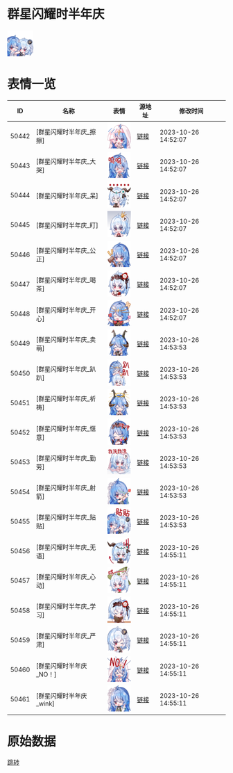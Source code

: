 # 群星闪耀时半年庆

<img src="./cover.png" height="60" alt="cover" />

# 表情一览

|ID|名称|表情|源地址|修改时间|
|----|----|----|----|----|
|50442|[群星闪耀时半年庆_擦擦]|<img src="./pic/050442_%5B群星闪耀时半年庆_擦擦%5D.png" height="60" alt="擦擦"/>|[链接](https://i0.hdslb.com/bfs/emote/f332913286c5fa796c709cb69a3fa0806b5193fc.png)|2023-10-26 14:52:07|
|50443|[群星闪耀时半年庆_大哭]|<img src="./pic/050443_%5B群星闪耀时半年庆_大哭%5D.png" height="60" alt="大哭"/>|[链接](https://i0.hdslb.com/bfs/emote/20fba9950495eb44de6f8b73618b541612be5836.png)|2023-10-26 14:52:07|
|50444|[群星闪耀时半年庆_呆]|<img src="./pic/050444_%5B群星闪耀时半年庆_呆%5D.png" height="60" alt="呆"/>|[链接](https://i0.hdslb.com/bfs/emote/3d6c87b835d20fe686904a888eddfa4dd736e7f8.png)|2023-10-26 14:52:07|
|50445|[群星闪耀时半年庆_盯]|<img src="./pic/050445_%5B群星闪耀时半年庆_盯%5D.png" height="60" alt="盯"/>|[链接](https://i0.hdslb.com/bfs/emote/bba62510cd1a7ef0bbaf26621fe66e99ecd4f5c6.png)|2023-10-26 14:52:07|
|50446|[群星闪耀时半年庆_公正]|<img src="./pic/050446_%5B群星闪耀时半年庆_公正%5D.png" height="60" alt="公正"/>|[链接](https://i0.hdslb.com/bfs/emote/0616405b2940ab5c9409ba1ef0d861af462a467a.png)|2023-10-26 14:52:07|
|50447|[群星闪耀时半年庆_喝茶]|<img src="./pic/050447_%5B群星闪耀时半年庆_喝茶%5D.png" height="60" alt="喝茶"/>|[链接](https://i0.hdslb.com/bfs/emote/dff382b746edfa98ee2aa7318f60e654ff8bde2d.png)|2023-10-26 14:52:07|
|50448|[群星闪耀时半年庆_开心]|<img src="./pic/050448_%5B群星闪耀时半年庆_开心%5D.png" height="60" alt="开心"/>|[链接](https://i0.hdslb.com/bfs/emote/ce7b5bcd8a4079c242494b4cc5a48f693d65a2e4.png)|2023-10-26 14:52:07|
|50449|[群星闪耀时半年庆_卖萌]|<img src="./pic/050449_%5B群星闪耀时半年庆_卖萌%5D.png" height="60" alt="卖萌"/>|[链接](https://i0.hdslb.com/bfs/emote/5cac3b6f7f18d1ee0ea32d87984e112cdb0ab4e0.png)|2023-10-26 14:53:53|
|50450|[群星闪耀时半年庆_趴趴]|<img src="./pic/050450_%5B群星闪耀时半年庆_趴趴%5D.png" height="60" alt="趴趴"/>|[链接](https://i0.hdslb.com/bfs/emote/061aedfd9a65275d1982d37461912bac30b08604.png)|2023-10-26 14:53:53|
|50451|[群星闪耀时半年庆_祈祷]|<img src="./pic/050451_%5B群星闪耀时半年庆_祈祷%5D.png" height="60" alt="祈祷"/>|[链接](https://i0.hdslb.com/bfs/emote/fbc0b9dc111faf9bf15f99c60ae043ad4d3225e4.png)|2023-10-26 14:53:53|
|50452|[群星闪耀时半年庆_惬意]|<img src="./pic/050452_%5B群星闪耀时半年庆_惬意%5D.png" height="60" alt="惬意"/>|[链接](https://i0.hdslb.com/bfs/emote/a04e2f4ef171a793ee059eff42f520b524590131.png)|2023-10-26 14:53:53|
|50453|[群星闪耀时半年庆_勤劳]|<img src="./pic/050453_%5B群星闪耀时半年庆_勤劳%5D.png" height="60" alt="勤劳"/>|[链接](https://i0.hdslb.com/bfs/emote/ad9045b48af8e0ad504d2558f2401f840241fd00.png)|2023-10-26 14:53:53|
|50454|[群星闪耀时半年庆_射箭]|<img src="./pic/050454_%5B群星闪耀时半年庆_射箭%5D.png" height="60" alt="射箭"/>|[链接](https://i0.hdslb.com/bfs/emote/ff7b1127375ab8b44ed7feef1d802dc81ef78c22.png)|2023-10-26 14:53:53|
|50455|[群星闪耀时半年庆_贴贴]|<img src="./pic/050455_%5B群星闪耀时半年庆_贴贴%5D.png" height="60" alt="贴贴"/>|[链接](https://i0.hdslb.com/bfs/emote/0bddb55af524954fb811c45c828a9aec7b5c8c5a.png)|2023-10-26 14:53:53|
|50456|[群星闪耀时半年庆_无语]|<img src="./pic/050456_%5B群星闪耀时半年庆_无语%5D.png" height="60" alt="无语"/>|[链接](https://i0.hdslb.com/bfs/emote/13562a655ff1f5cb2b83d55ccce8137904f3e054.png)|2023-10-26 14:55:11|
|50457|[群星闪耀时半年庆_心动]|<img src="./pic/050457_%5B群星闪耀时半年庆_心动%5D.png" height="60" alt="心动"/>|[链接](https://i0.hdslb.com/bfs/emote/fbba6cf6f03034b5b769c3b2fedecbd1bba2d9d5.png)|2023-10-26 14:55:11|
|50458|[群星闪耀时半年庆_学习]|<img src="./pic/050458_%5B群星闪耀时半年庆_学习%5D.png" height="60" alt="学习"/>|[链接](https://i0.hdslb.com/bfs/emote/13663efe67145a66c20da7aa90d100826ec1a43f.png)|2023-10-26 14:55:11|
|50459|[群星闪耀时半年庆_严肃]|<img src="./pic/050459_%5B群星闪耀时半年庆_严肃%5D.png" height="60" alt="严肃"/>|[链接](https://i0.hdslb.com/bfs/emote/cd833c1291697c33bf5532518796114b4c30baff.png)|2023-10-26 14:55:11|
|50460|[群星闪耀时半年庆_NO！]|<img src="./pic/050460_%5B群星闪耀时半年庆_NO！%5D.png" height="60" alt="NO！"/>|[链接](https://i0.hdslb.com/bfs/emote/d0afb3c2d6dedc18945255bcaee2b6a53afe20d2.png)|2023-10-26 14:55:11|
|50461|[群星闪耀时半年庆_wink]|<img src="./pic/050461_%5B群星闪耀时半年庆_wink%5D.png" height="60" alt="wink"/>|[链接](https://i0.hdslb.com/bfs/emote/70cb20406f28c7f1932184d61d46d90906f889fa.png)|2023-10-26 14:55:11|

# 原始数据

[跳转](./raw.json)

